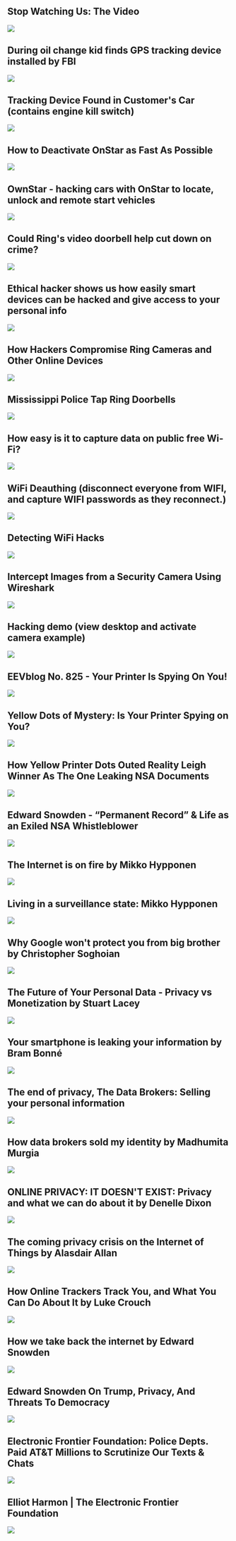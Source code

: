 Stop Watching Us: The Video
---------------------------

[![](/image/yid-aGmiw_rrNxk.jpg)](https://www.youtube.com/watch?v=aGmiw_rrNxk)

During oil change kid finds GPS tracking device installed by FBI
----------------------------------------------------------------

[![](/image/yid-7IEryUQW94s.jpg)](https://www.youtube.com/watch?v=7IEryUQW94s)

Tracking Device Found in Customer's Car (contains engine kill switch)
---------------------------------------------------------------------

[![](/image/yid-w0ZvYLJpmeg.jpg)](https://www.youtube.com/watch?v=w0ZvYLJpmeg)

How to Deactivate OnStar as Fast As Possible
--------------------------------------------

[![](/image/yid-weJ9x3lg1YE.jpg)](https://www.youtube.com/watch?v=weJ9x3lg1YE)

OwnStar - hacking cars with OnStar to locate, unlock and remote start vehicles
------------------------------------------------------------------------------

[![](/image/yid-3olXUbS-prU.jpg)](https://www.youtube.com/watch?v=3olXUbS-prU)

Could Ring's video doorbell help cut down on crime?
---------------------------------------------------

[![](/image/yid-e-wITh23cn4.jpg)](https://www.youtube.com/watch?v=e-wITh23cn4)

Ethical hacker shows us how easily smart devices can be hacked and give access to your personal info
----------------------------------------------------------------------------------------------------

[![](/image/yid-AOHI9U8phDw.jpg)](https://www.youtube.com/watch?v=AOHI9U8phDw)

How Hackers Compromise Ring Cameras and Other Online Devices
------------------------------------------------------------

[![](/image/yid-NkaxH4QKM1k.jpg)](https://www.youtube.com/watch?v=NkaxH4QKM1k)

Mississippi Police Tap Ring Doorbells
-------------------------------------

[![](/image/yid-VehGGR8J5Aw.jpg)](https://www.youtube.com/watch?v=VehGGR8J5Aw)

How easy is it to capture data on public free Wi-Fi?
----------------------------------------------------

[![](/image/yid-YzP3ZL4vlkY.jpg)](https://www.youtube.com/watch?v=YzP3ZL4vlkY)

WiFi Deauthing (disconnect everyone from WIFI, and capture WIFI passwords as they reconnect.)
---------------------------------------------------------------------------------------------

[![](/image/yid-MG5VQWC4OOM.jpg)](https://www.youtube.com/watch?v=MG5VQWC4OOM)

Detecting WiFi Hacks
--------------------

[![](/image/yid-rirNXSUu2kY.jpg)](https://www.youtube.com/watch?v=rirNXSUu2kY)

Intercept Images from a Security Camera Using Wireshark
-------------------------------------------------------

[![](/image/yid-va1wUSPGgSU.jpg)](https://www.youtube.com/watch?v=va1wUSPGgSU)

Hacking demo (view desktop and activate camera example)
-------------------------------------------------------

[![](/image/yid--0ofQsAwF2I.jpg)](https://www.youtube.com/watch?v=-0ofQsAwF2I)

EEVblog No. 825 - Your Printer Is Spying On You!
------------------------------------------------

[![](/image/yid-sit6zUQKpJc.jpg)](https://www.youtube.com/watch?v=sit6zUQKpJc)

Yellow Dots of Mystery: Is Your Printer Spying on You?
------------------------------------------------------

[![](/image/yid-izMGMsIZK4U.jpg)](https://www.youtube.com/watch?v=izMGMsIZK4U)

How Yellow Printer Dots Outed Reality Leigh Winner As The One Leaking NSA Documents
-----------------------------------------------------------------------------------

[![](/image/yid-yQ5zufwNGI8.jpg)](https://www.youtube.com/watch?v=yQ5zufwNGI8)

Edward Snowden - “Permanent Record” & Life as an Exiled NSA Whistleblower
-------------------------------------------------------------------------

[![](/image/yid-PArFP7ZJrtg.jpg)](https://www.youtube.com/watch?v=PArFP7ZJrtg)

The Internet is on fire by Mikko Hypponen
-----------------------------------------

[![](/image/yid-QKe-aO44R7k.jpg)](https://www.youtube.com/watch?v=QKe-aO44R7k)

Living in a surveillance state: Mikko Hypponen
----------------------------------------------

[![](/image/yid-lHj7jgQpnBM.jpg)](https://www.youtube.com/watch?v=lHj7jgQpnBM)

Why Google won't protect you from big brother by Christopher Soghoian
---------------------------------------------------------------------

[![](/image/yid-esA9RFO1Pcw.jpg)](https://www.youtube.com/watch?v=esA9RFO1Pcw)

The Future of Your Personal Data - Privacy vs Monetization by Stuart Lacey
--------------------------------------------------------------------------

[![](/image/yid-JIo-V0beaBw.jpg)](https://www.youtube.com/watch?v=JIo-V0beaBw)

Your smartphone is leaking your information by Bram Bonné
---------------------------------------------------------

[![](/image/yid-2GpNhYy2l08.jpg)](https://www.youtube.com/watch?v=2GpNhYy2l08)

The end of privacy, The Data Brokers: Selling your personal information
-----------------------------------------------------------------------

[![](/image/yid-qAT_ina93NY.jpg)](https://www.youtube.com/watch?v=qAT_ina93NY)

How data brokers sold my identity by Madhumita Murgia
-----------------------------------------------------

[![](/image/yid-AU66C6HePfg.jpg)](https://www.youtube.com/watch?v=AU66C6HePfg)

ONLINE PRIVACY: IT DOESN'T EXIST: Privacy and what we can do about it by Denelle Dixon
--------------------------------------------------------------------------------------

[![](/image/yid-LgWrD3EJ1Do.jpg)](https://www.youtube.com/watch?v=LgWrD3EJ1Do)

The coming privacy crisis on the Internet of Things by Alasdair Allan
---------------------------------------------------------------------

[![](/image/yid-yG4JL0ZRmi4.jpg)](https://www.youtube.com/watch?v=yG4JL0ZRmi4)

How Online Trackers Track You, and What You Can Do About It by Luke Crouch
--------------------------------------------------------------------------

[![](/image/yid-jVeqAemtC6w.jpg)](https://www.youtube.com/watch?v=jVeqAemtC6w)

How we take back the internet by Edward Snowden
-----------------------------------------------

[![](/image/yid-yVwAodrjZMY.jpg)](https://www.youtube.com/watch?v=yVwAodrjZMY)

Edward Snowden On Trump, Privacy, And Threats To Democracy
----------------------------------------------------------

[![](/image/yid-e9yK1QndJSM.jpg)](https://www.youtube.com/watch?v=e9yK1QndJSM)

Electronic Frontier Foundation: Police Depts. Paid AT&T Millions to Scrutinize Our Texts & Chats
------------------------------------------------------------------------------------------------

[![](/image/yid-cdr8QG0KNug.jpg)](https://www.youtube.com/watch?v=cdr8QG0KNug)

Elliot Harmon | The Electronic Frontier Foundation
--------------------------------------------------

[![](/image/yid-8dQYhOXa-LY.jpg)](https://www.youtube.com/watch?v=8dQYhOXa-LY)